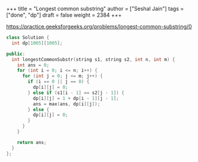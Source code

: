 +++
title = "Longest common substring"
author = ["Seshal Jain"]
tags = ["done", "dp"]
draft = false
weight = 2384
+++

<https://practice.geeksforgeeks.org/problems/longest-common-substring/0>

```cpp
class Solution {
  int dp[1005][1005];

public:
  int longestCommonSubstr(string s1, string s2, int n, int m) {
    int ans = 0;
    for (int i = 0; i <= n; i++) {
      for (int j = 0; j <= m; j++) {
        if (i == 0 || j == 0) {
          dp[i][j] = 0;
        } else if (s1[i - 1] == s2[j - 1]) {
          dp[i][j] = 1 + dp[i - 1][j - 1];
          ans = max(ans, dp[i][j]);
        } else {
          dp[i][j] = 0;
        }
      }
    }

    return ans;
  }
};
```
